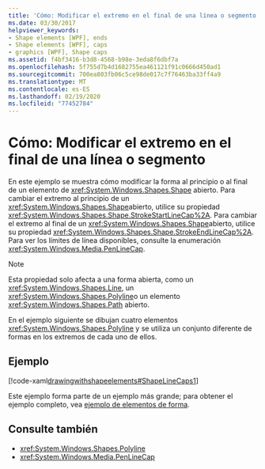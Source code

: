 ```yaml
---
title: 'Cómo: Modificar el extremo en el final de una línea o segmento'
ms.date: 03/30/2017
helpviewer_keywords:
- Shape elements [WPF], ends
- Shape elements [WPF], caps
- graphics [WPF], Shape caps
ms.assetid: f4bf3416-b3d8-4568-b98e-3eda8f6dbf7a
ms.openlocfilehash: 5f755d7b4d1682755ea461121f91c0666d450ad1
ms.sourcegitcommit: 700ea803fb06c5ce98de017c7f76463ba33ff4a9
ms.translationtype: MT
ms.contentlocale: es-ES
ms.lasthandoff: 02/19/2020
ms.locfileid: "77452784"
---
```

# <a name="how-to-modify-the-cap-at-the-end-of-a-line-or-segment"></a>Cómo: Modificar el extremo en el final de una línea o segmento
En este ejemplo se muestra cómo modificar la forma al principio o al final de un elemento de <xref:System.Windows.Shapes.Shape> abierto. Para cambiar el extremo al principio de un <xref:System.Windows.Shapes.Shape>abierto, utilice su propiedad <xref:System.Windows.Shapes.Shape.StrokeStartLineCap%2A>. Para cambiar el extremo al final de un <xref:System.Windows.Shapes.Shape>abierto, utilice su propiedad <xref:System.Windows.Shapes.Shape.StrokeEndLineCap%2A>. Para ver los límites de línea disponibles, consulte la enumeración <xref:System.Windows.Media.PenLineCap>.  
  
> [!NOTE]
> Esta propiedad solo afecta a una forma abierta, como un <xref:System.Windows.Shapes.Line>, un <xref:System.Windows.Shapes.Polyline>o un elemento <xref:System.Windows.Shapes.Path> abierto.  
  
 En el ejemplo siguiente se dibujan cuatro elementos <xref:System.Windows.Shapes.Polyline> y se utiliza un conjunto diferente de formas en los extremos de cada uno de ellos.  
  
## <a name="example"></a>Ejemplo  
 [!code-xaml[drawingwithshapeelements#ShapeLineCaps1](~/samples/snippets/csharp/VS_Snippets_Wpf/DrawingWithShapeElements/CS/linecapsandjoinsexample.xaml#shapelinecaps1)]  
  
 Este ejemplo forma parte de un ejemplo más grande; para obtener el ejemplo completo, vea [ejemplo de elementos de forma](https://github.com/Microsoft/WPF-Samples/tree/master/Graphics/ShapeElements).  
  
## <a name="see-also"></a>Consulte también

- <xref:System.Windows.Shapes.Polyline>
- <xref:System.Windows.Media.PenLineCap>
